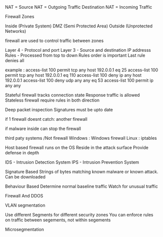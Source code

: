 NAT = 
Source NAT      = Outgoing Traffic
Destination NAT = Incoming Traffic

Firewall Zones


Inside (Private System)
DMZ (Semi Protected Area)
Outside (Unprotected Networks)

firewall are used to control traffic between zones

Layer 4 - Protocol and port
Layer 3 - Source and destination IP addresss
Rules - Processed from top to down
Rules order is important
Last rule denies all


example :
    access-list 100 permit tcp any host 192.0.0.1 eq 25
    access-list 100 permit tcp any host 192.0.0.1 eq 110
    access-list 100 deny ip any host 192.0.0.1
    access-list 100 deny udp any any eq 53 
    access-list 100 permit ip any any


Stateful firewall tracks connection state
Response traffic is allowed
Stateless firewall require rules in both direction


Deep packet inspection
Signatures must be upto date

if 1 firewall doesnt catch:
    another firewall

if malware inside can stop the firewall

third paty systems /Not firewall 
Windows : Windows firewall
Linux : iptables

Host based firewall runs on the OS
Reside in the attack surface
Provide defense in depth


IDS - Intrusion Detection System
IPS - Intrusion Prevention System

Signature Based
    Strings of bytes matching known malware or known attack. Can be downloaded 

Behaviour Based
    Determine normal baseline traffic
    Watch for unusual traffic


Firewall And DDOS

VLAN segmentation

Use different Segments for different security zones
You can enforce rules on traffic between segements, not within segements

Microsegmentation


